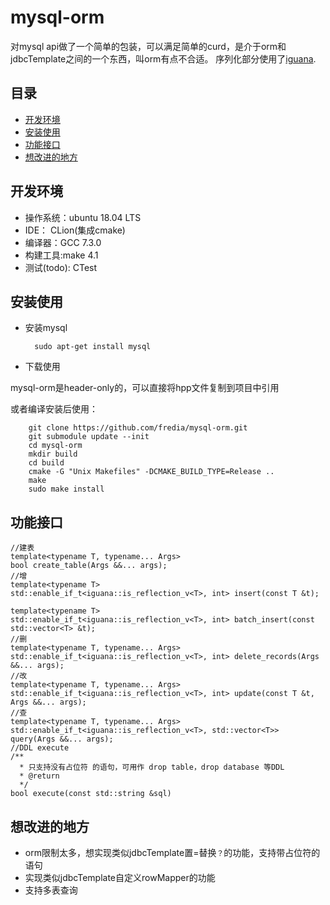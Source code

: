 # mysql-orm
对mysql api做了一个简单的包装，可以满足简单的curd，是介于orm和jdbcTemplate之间的一个东西，叫orm有点不合适。
序列化部分使用了[iguana](https://github.com/qicosmos/iguana).
## 目录
* [开发环境](#开发环境)
* [安装使用](#安装使用)
* [功能接口](#功能接口)
* [想改进的地方](#想改进的地方)

## 开发环境

- 操作系统：ubuntu 18.04 LTS
- IDE： CLion(集成cmake)
- 编译器：GCC 7.3.0
- 构建工具:make 4.1
- 测试(todo): CTest

## 安装使用
- 安装mysql
    
        sudo apt-get install mysql
        
- 下载使用

mysql-orm是header-only的，可以直接将hpp文件复制到项目中引用

或者编译安装后使用：

        git clone https://github.com/fredia/mysql-orm.git
        git submodule update --init
        cd mysql-orm
        mkdir build
        cd build
        cmake -G "Unix Makefiles" -DCMAKE_BUILD_TYPE=Release ..
        make
        sudo make install
     
## 功能接口

    //建表
    template<typename T, typename... Args>
    bool create_table(Args &&... args);
    //增
    template<typename T>
    std::enable_if_t<iguana::is_reflection_v<T>, int> insert(const T &t);
    
    template<typename T>
    std::enable_if_t<iguana::is_reflection_v<T>, int> batch_insert(const std::vector<T> &t);
    //删
    template<typename T, typename... Args>
    std::enable_if_t<iguana::is_reflection_v<T>, int> delete_records(Args &&... args);
    //改
    template<typename T, typename... Args>
    std::enable_if_t<iguana::is_reflection_v<T>, int> update(const T &t, Args &&... args);
    //查
    template<typename T, typename... Args>
    std::enable_if_t<iguana::is_reflection_v<T>, std::vector<T>> query(Args &&... args);
    //DDL execute
    /**
      * 只支持没有占位符 的语句，可用作 drop table，drop database 等DDL
      * @return
      */
    bool execute(const std::string &sql)        

## 想改进的地方
- orm限制太多，想实现类似jdbcTemplate置=替换`？`的功能，支持带占位符的语句
- 实现类似jdbcTemplate自定义rowMapper的功能
- 支持多表查询
